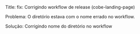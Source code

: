 Title: fix: Corrigindo workflow de release (cobe-landing-page)

Problema: O diretório estava com o nome errado no workflow.

Solução: Corrigindo nome do diretório no workflow
